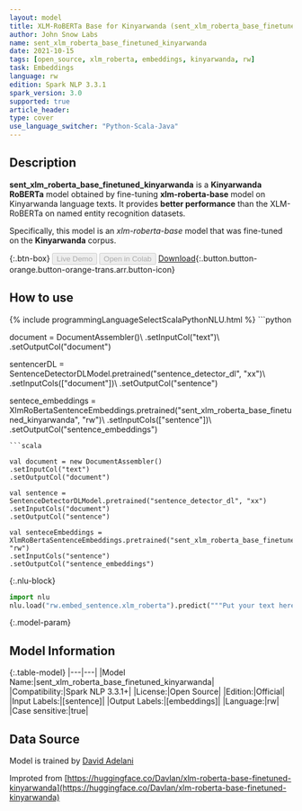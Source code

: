 ```yaml
---
layout: model
title: XLM-RoBERTa Base for Kinyarwanda (sent_xlm_roberta_base_finetuned_kinyarwanda)
author: John Snow Labs
name: sent_xlm_roberta_base_finetuned_kinyarwanda
date: 2021-10-15
tags: [open_source, xlm_roberta, embeddings, kinyarwanda, rw]
task: Embeddings
language: rw
edition: Spark NLP 3.3.1
spark_version: 3.0
supported: true
article_header:
type: cover
use_language_switcher: "Python-Scala-Java"
---
```


## Description

**sent_xlm_roberta_base_finetuned_kinyarwanda** is a **Kinyarwanda RoBERTa** model obtained by fine-tuning **xlm-roberta-base** model on Kinyarwanda language texts. It provides **better performance** than the XLM-RoBERTa on named entity recognition datasets.

Specifically, this model is an *xlm-roberta-base* model that was fine-tuned on the **Kinyarwanda** corpus.

{:.btn-box}
<button class="button button-orange" disabled>Live Demo</button>
<button class="button button-orange" disabled>Open in Colab</button>
[Download](https://s3.amazonaws.com/auxdata.johnsnowlabs.com/public/models/sent_xlm_roberta_base_finetuned_kinyarwanda_rw_3.3.1_3.0_1634304359384.zip){:.button.button-orange.button-orange-trans.arr.button-icon}

## How to use



<div class="tabs-box" markdown="1">
{% include programmingLanguageSelectScalaPythonNLU.html %}
```python

document = DocumentAssembler()\ 
.setInputCol("text")\ 
.setOutputCol("document")

sentencerDL = SentenceDetectorDLModel.pretrained("sentence_detector_dl", "xx")\ 
.setInputCols(["document"])\ 
.setOutputCol("sentence")

sentece_embeddings = XlmRoBertaSentenceEmbeddings.pretrained("sent_xlm_roberta_base_finetuned_kinyarwanda", "rw")\ 
.setInputCols(["sentence"])\ 
.setOutputCol("sentence_embeddings")

```
```scala

val document = new DocumentAssembler()
.setInputCol("text")
.setOutputCol("document")

val sentence = SentenceDetectorDLModel.pretrained("sentence_detector_dl", "xx")
.setInputCols("document")
.setOutputCol("sentence")

val senteceEmbeddings = XlmRoBertaSentenceEmbeddings.pretrained("sent_xlm_roberta_base_finetuned_kinyarwanda", "rw")
.setInputCols("sentence")
.setOutputCol("sentence_embeddings")
```


{:.nlu-block}
```python
import nlu
nlu.load("rw.embed_sentence.xlm_roberta").predict("""Put your text here.""")
```

</div>

{:.model-param}
## Model Information

{:.table-model}
|---|---|
|Model Name:|sent_xlm_roberta_base_finetuned_kinyarwanda|
|Compatibility:|Spark NLP 3.3.1+|
|License:|Open Source|
|Edition:|Official|
|Input Labels:|[sentence]|
|Output Labels:|[embeddings]|
|Language:|rw|
|Case sensitive:|true|

## Data Source

Model is trained by [David Adelani](https://huggingface.co/Davlan)

Improted from [https://huggingface.co/Davlan/xlm-roberta-base-finetuned-kinyarwanda](https://huggingface.co/Davlan/xlm-roberta-base-finetuned-kinyarwanda)
